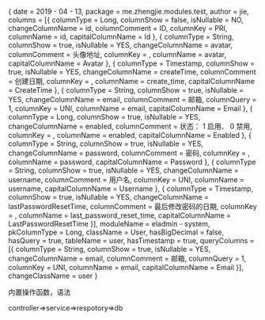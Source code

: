 {
	date = 2019 - 04 - 13, package = me.zhengjie.modules.test, author = jie, columns = [{
		columnType = Long,
		columnShow = false,
		isNullable = NO,
		changeColumnName = id,
		columnComment = ID,
		columnKey = PRI,
		columnName = id,
		capitalColumnName = Id
	}, {
		columnType = String,
		columnShow = true,
		isNullable = YES,
		changeColumnName = avatar,
		columnComment = 头像地址,
		columnKey = ,
		columnName = avatar,
		capitalColumnName = Avatar
	}, {
		columnType = Timestamp,
		columnShow = true,
		isNullable = YES,
		changeColumnName = createTime,
		columnComment = 创建日期,
		columnKey = ,
		columnName = create_time,
		capitalColumnName = CreateTime
	}, {
		columnType = String,
		columnShow = true,
		isNullable = YES,
		changeColumnName = email,
		columnComment = 邮箱,
		columnQuery = 1,
		columnKey = UNI,
		columnName = email,
		capitalColumnName = Email
	}, {
		columnType = Long,
		columnShow = true,
		isNullable = YES,
		changeColumnName = enabled,
		columnComment = 状态： 1 启用、 0 禁用,
		columnKey = ,
		columnName = enabled,
		capitalColumnName = Enabled
	}, {
		columnType = String,
		columnShow = true,
		isNullable = YES,
		changeColumnName = password,
		columnComment = 密码,
		columnKey = ,
		columnName = password,
		capitalColumnName = Password
	}, {
		columnType = String,
		columnShow = true,
		isNullable = YES,
		changeColumnName = username,
		columnComment = 用户名,
		columnKey = UNI,
		columnName = username,
		capitalColumnName = Username
	}, {
		columnType = Timestamp,
		columnShow = true,
		isNullable = YES,
		changeColumnName = lastPasswordResetTime,
		columnComment = 最后修改密码的日期,
		columnKey = ,
		columnName = last_password_reset_time,
		capitalColumnName = LastPasswordResetTime
	}], moduleName = eladmin - system, pkColumnType = Long, className = User, hasBigDecimal = false, hasQuery = true, tableName = user, hasTimestamp = true, queryColumns = [{
		columnType = String,
		columnShow = true,
		isNullable = YES,
		changeColumnName = email,
		columnComment = 邮箱,
		columnQuery = 1,
		columnKey = UNI,
		columnName = email,
		capitalColumnName = Email
	}], changeClassName = user
}


内置操作函数，语法


controller=>service=>respotory=>db



